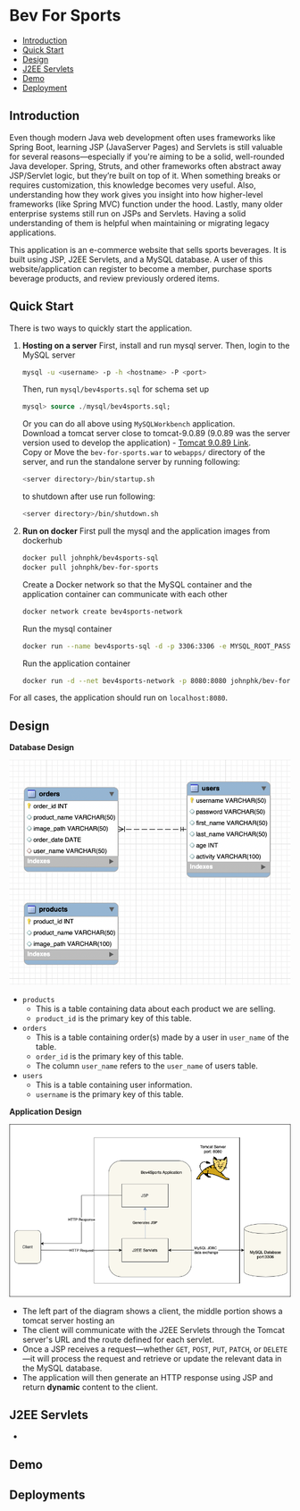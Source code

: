 # Bev For Sports

* [Introduction](#Introduction)
* [Quick Start](#Quick-Start)
* [Design](#Design)
* [J2EE Servlets](#J2EE-Servlets)
* [Demo](#Demo)
* [Deployment](#Deployment)

## Introduction

<a id=Introduction ></a>

Even though modern Java web development often uses frameworks like Spring Boot, learning JSP (JavaServer Pages) and Servlets is still valuable for several reasons—especially if you're aiming to be a solid, well-rounded Java developer. Spring, Struts, and other frameworks often abstract away JSP/Servlet logic, but they’re built on top of it. When something breaks or requires customization, this knowledge becomes very useful. Also, understanding how they work gives you insight into how higher-level frameworks (like Spring MVC) function under the hood. Lastly, many older enterprise systems still run on JSPs and Servlets. Having a solid understanding of them is helpful when maintaining or migrating legacy applications.

This application is an e-commerce website that sells sports beverages. It is built using JSP, J2EE Servlets, and a MySQL database. A user of this website/application can register to become a member, purchase sports beverage products, and review previously ordered items.

## Quick Start

There is two ways to quickly start the application. 

1. <b>Hosting on a server</b>
    First, install and run mysql server. Then, login to the MySQL server
    ```bash
    mysql -u <username> -p -h <hostname> -P <port>
    ```
    Then, run `mysql/bev4sports.sql` for schema set up
    ```sql
    mysql> source ./mysql/bev4sports.sql;
    ```
    Or you can do all above using `MySQLWorkbench` application.
    \
    Download a tomcat server close to tomcat-9.0.89 (9.0.89 was the server version used to develop the application) - [Tomcat 9.0.89 Link](https://repo1.maven.org/maven2/org/apache/tomcat/tomcat/9.0.89/). 
    \
    Copy or Move the `bev-for-sports.war` to `webapps/` directory of the server, and run the standalone server by running following:
    ```bash
    <server directory>/bin/startup.sh
    ```
    to shutdown after use run following:
    ```bash
    <server directory>/bin/shutdown.sh
    ```

2. <b>Run on docker</b>
    First pull the mysql and the application images from dockerhub
    ```bash
    docker pull johnphk/bev4sports-sql
    docker pull johnphk/bev-for-sports
    ```
    Create a Docker network so that the MySQL container and the application container can communicate with each other
    ```bash
    docker network create bev4sports-network
    ```
    Run the mysql container
    ```bash
    docker run --name bev4sports-sql -d -p 3306:3306 -e MYSQL_ROOT_PASSWORD=password --net bev4sports-network johnphk/bev4sports-sql --default-authentication-plugin=caching_sha2_password 
    ```
    Run the application container
    ```bash
    docker run -d --net bev4sports-network -p 8080:8080 johnphk/bev-for-sports
    ```
For all cases, the application should run on `localhost:8080`.

## Design

<b>Database Design</b>


<img src="./assets/db_edr_diagram.png" width="700"/>

- `products` 
    - This is a table containing data about each product we are selling. 
    - `product_id` is the primary key of this table.
- `orders` 
    - This is a table containing order(s) made by a user in `user_name` of the table. 
    - `order_id` is the primary key of this table.
    - The column `user_name` refers to the `user_name` of users table.
- `users` 
    - This is a table containing user information.
    - `username` is the primary key of this table.



<b>Application Design</b>

![Application Architecture](./assets/applicaiton_architecture.png)

- The left part of the diagram shows a client, the middle portion shows a tomcat server hosting an
- The client will communicate with the J2EE Servlets through the Tomcat server's URL and the route defined for each servlet.
- Once a JSP receives a request—whether `GET`, `POST`, `PUT`, `PATCH`, or `DELETE`—it will process the request and retrieve or update the relevant data in the MySQL database.
- The application will then generate an HTTP response using JSP and return <b>dynamic</b> content to the client.

## J2EE Servlets
- 
## Demo

## Deployments

